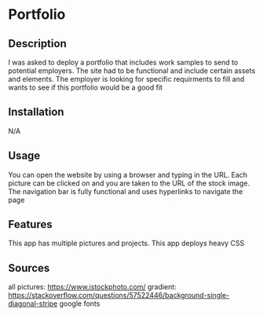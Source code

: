 # Portfolio

## Description

I was asked to deploy a portfolio that includes work samples to send to potential employers. The site had to be functional and include certain assets and elements. The employer is looking for specific requirments to fill and wants to see if this portfolio would be a good fit


## Installation

N/A

## Usage

You can open the website by using a browser and typing in the URL. Each picture can be clicked on and you are taken to the URL of the stock image. The navigation bar is fully functional and uses hyperlinks to navigate the page


## Features

This app has multiple pictures and projects. This app deploys heavy CSS

## Sources

all pictures: https://www.istockphoto.com/
gradient: https://stackoverflow.com/questions/57522446/background-single-diagonal-stripe
google fonts

